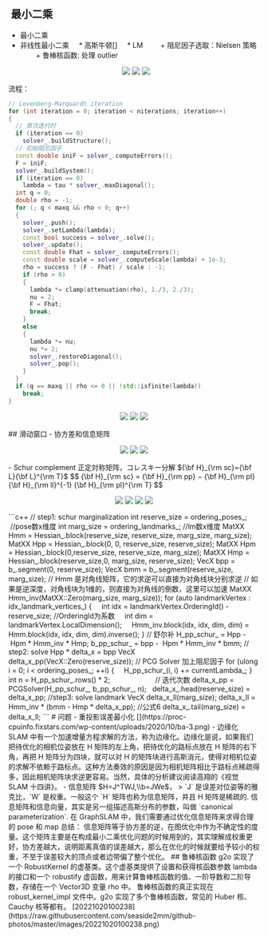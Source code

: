 
##  最小二乘
* 最小二乘
* 非线性最小二乘
    * 高斯牛顿[]
    * LM
        + 阻尼因子选取：Nielsen 策略
        + 鲁棒核函数: 处理 outlier

<p align="center">
  <img src=" https://raw.githubusercontent.com/seaside2mm/github-photos/master/images/20221020095715.png"  width="80%"/>
<img src=" https://raw.githubusercontent.com/seaside2mm/github-photos/master/images/20221020101758.png"  width="80%"/>
<img src=" https://raw.githubusercontent.com/seaside2mm/github-photos/master/images/20221020100538.png"  width="80%"/>
</p>


流程：
```c++
// Levenberg-Marquardt iteration
for (int iteration = 0; iteration < niterations; iteration++)
{
  // 首次迭代时
  if (iteration == 0)
    solver_.buildStructure();
  // 初始阻尼因子
  const double iniF = solver_.computeErrors();
  F = iniF;
  solver_.buildSystem();
  if (iteration == 0)
    lambda = tau * solver_.maxDiagonal();
  int q = 0;
  double rho = -1;
  for (; q < maxq && rho < 0; q++)
  {
    solver_.push();
    solver_.setLambda(lambda);
    const bool success = solver_.solve();
    solver_.update();
    const double Fhat = solver_.computeErrors();
    const double scale = solver_.computeScale(lambda) + 1e-3;
    rho = success ? (F - Fhat) / scale : -1;
    if (rho > 0)
    {
      lambda *= clamp(attenuation(rho), 1./3, 2./3);
      nu = 2;
      F = Fhat;
      break;
    }
    else
    {
      lambda *= nu;
      nu *= 2;
      solver_.restoreDiagonal();
      solver_.pop();
    }
  }
  if (q == maxq || rho <= 0 || !std::isfinite(lambda))
    break;
}
```
<p align="center">
<img src=" https://raw.githubusercontent.com/seaside2mm/github-photos/master/images/20221021184218.png"  width="100%"/>
<img src=" https://raw.githubusercontent.com/seaside2mm/github-photos/master/images/20221020100656.png"  width="80%"/>
<img src=" https://raw.githubusercontent.com/seaside2mm/github-photos/master/images/20221021131728.png"  width="60%"/>
</p>
## 滑动窗口
- 协方差和信息矩阵
<p align="center">
<img src=" https://raw.githubusercontent.com/seaside2mm/github-photos/master/images/20221023184612.png"  width="46%"/>
<img src=" https://raw.githubusercontent.com/seaside2mm/github-photos/master/images/20221023184354.png"  width="40%"/>
<img src=" https://raw.githubusercontent.com/seaside2mm/github-photos/master/images/20221023183913.png"  width="50%"/>
</p>
- Schur complement
正定対称矩阵，コレスキー分解 ${\bf H}_{\rm sc}={\bf L}{\bf L}^{\rm T}$
$$
{\bf H}_{\rm sc} = {\bf H}_{\rm pp} − {\bf H}_{\rm pl} {\bf H}_{\rm ll}^{-1} {\bf H}_{\rm pl}^{\rm T}
$$
<p align="center">
<img src=" https://raw.githubusercontent.com/seaside2mm/github-photos/master/images/20221023183913.png"  width="60%"/>
<img src=" https://raw.githubusercontent.com/seaside2mm/github-photos/master/images/20221021131342.png"  width="40%"/>
<img src=" https://raw.githubusercontent.com/seaside2mm/github-photos/master/images/20221021131538.png"  width="48%"/>
<img src=" https://raw.githubusercontent.com/seaside2mm/github-photos/master/images/20221022153759.png"  width="100%"/>
</p>
```c++
// step1: schur marginalization
int reserve_size = ordering_poses_;  //pose数x维度
int marg_size = ordering_landmarks_; //lm数x维度
MatXX Hmm = Hessian_.block(reserve_size, reserve_size, marg_size, marg_size);
MatXX Hpp = Hessian_.block(0, 0, reserve_size, reserve_size);
MatXX Hpm = Hessian_.block(0,reserve_size, reserve_size, marg_size);
MatXX Hmp = Hessian_.block(reserve_size,0, marg_size, reserve_size);
VecX bpp = b_.segment(0, reserve_size);
VecX bmm = b_.segment(reserve_size, marg_size);
// Hmm 是对角线矩阵，它的求逆可以直接为对角线块分别求逆
// 如果是逆深度，对角线块为1维的，则直接为对角线的倒数，这里可以加速
MatXX Hmm_inv(MatXX::Zero(marg_size, marg_size));
for (auto landmarkVertex : idx_landmark_vertices_) {
    int idx = landmarkVertex.OrderingId() - reserve_size; //OrderingId为系数
    int dim = landmarkVertex.LocalDimension();
    Hmm_inv.block(idx, idx, dim, dim) = Hmm.block(idx, idx, dim, dim).inverse();
}
// 舒尔补
H_pp_schur_ = Hpp -  Hpm * Hmm_inv * Hmp;
b_pp_schur_ = bpp -  Hpm * Hmm_inv * bmm;
// step2: solve Hpp * delta_x = bpp
VecX delta_x_pp(VecX::Zero(reserve_size));
// PCG Solver 加上阻尼因子
for (ulong i = 0; i < ordering_poses_; ++i) {
    H_pp_schur_(i, i) += currentLambda_;
}
int n = H_pp_schur_.rows() * 2;                       // 迭代次数
delta_x_pp = PCGSolver(H_pp_schur_, b_pp_schur_, n);  
delta_x_.head(reserve_size) = delta_x_pp;
//step3: solve landmark
VecX delta_x_ll(marg_size);
delta_x_ll = Hmm_inv * (bmm - Hmp * delta_x_pp); //公式6
delta_x_.tail(marg_size) = delta_x_ll;
```
# 问题
- 重投影误差最小化
[](https://proc-cpuinfo.fixstars.com/wp-content/uploads/2020/10/ba-3.png)
- 边缘化
SLAM 中有一个加速增量方程求解的方法，称为边缘化。边缘化是说，如果我们把待优化的相机位姿放在 H 矩阵的左上角，把待优化的路标点放在 H 矩阵的右下角，再把 H 矩阵分为四块，就可以对 H 的矩阵块进行高斯消元，使得对相机位姿的求解不依赖于路标点。这种方法奏效的原因是因为相机矩阵相比于路标点稀疏得多，因此相机矩阵块求逆更容易。当然，具体的分析建议阅读高翔的《视觉 SLAM 十四讲》。
- 信息矩阵
$H=J^TWJ,\\b=JWe$，
> `J` 是误差对位姿等的雅克比，`W` 是权重。一般这个 `H` 矩阵也称为信息矩阵，并且 H 矩阵是稀疏的.
信息矩阵和信息向量，其实是另一组描述高斯分布的参数，叫做 `canonical parameterization`.
在 GraphSLAM 中，我们需要通过优化信息矩阵来求得合理的 pose 和 map
总结：
信息矩阵等于协方差的逆，在图优化中作为不确定性的度量。这个矩阵主要是在构成最小二乘优化问题的时候用到的，其实理解成权重更好，协方差越大，说明距离真值的误差越大，那么在优化的时候就要给予较小的权重，不至于误差较大的顶点或者边带偏了整个优化。
## 鲁棒核函数
g2o 实现了一个 RobustKernel 的虚基类。这个虚基类提供了设置和获得核函数参数 lambda 的接口和一个 robustify 虚函数，用来计算鲁棒核函数的值、一阶导数和二阶导数，存储在一个 Vector3D 变量 rho 中。
鲁棒核函数的真正实现在 robust_kernel_impl 文件中。g2o 实现了多个鲁棒核函数，常见的 Huber 核、Cauchy 核等都有。
[20221020100238](https://raw.githubusercontent.com/seaside2mm/github-photos/master/images/20221020100238.png)